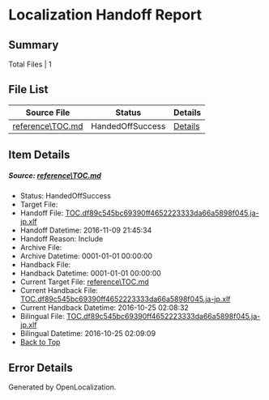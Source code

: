 # <a name='report-top'></a> Localization Handoff Report

## Summary
 Total Files | 1

## File List
 Source File | Status | Details 
 ----------- | ------ | ------- 
 [reference\TOC.md](https://github.com/PowerShell/powerShell-Docs/blob/ffdd8395d6dc87c1e1c5db61a482d07ce56f166e/reference/TOC.md) | HandedOffSuccess | [Details](#00ab79216bbfeae56205f5826661a2c19dd2ade72170)

## Item Details
##### <a name='00ab79216bbfeae56205f5826661a2c19dd2ade72170'></a> Source: [reference\TOC.md](https://github.com/PowerShell/powerShell-Docs/blob/ffdd8395d6dc87c1e1c5db61a482d07ce56f166e/reference/TOC.md)
* Status: HandedOffSuccess
* Target File: 
* Handoff File: [TOC.df89c545bc69390ff4652223333da66a5898f045.ja-jp.xlf](https://github.com/PowerShell/powerShell-Docs.handoff/blob/e9720e79dd228908fe4d5a8ea31b5f1e0dca8717/ol-handoff/PowerShell/powerShell-Docs.ja-jp/live/TOC.df89c545bc69390ff4652223333da66a5898f045.ja-jp.xlf)
* Handoff Datetime: 2016-11-09 21:45:34
* Handoff Reason: Include
* Archive File: 
* Archive Datetime: 0001-01-01 00:00:00
* Handback File: 
* Handback Datetime: 0001-01-01 00:00:00
* Current Target File: [reference\TOC.md](https://github.com/PowerShell/powerShell-Docs.ja-jp/blob/4d49bdc646c394f0908805446a60b7c4f208bf3e/reference/TOC.md)
* Current Handback File: [TOC.df89c545bc69390ff4652223333da66a5898f045.ja-jp.xlf](https://github.com/PowerShell/powerShell-Docs.handback/blob/cb84be140b97204880bbc4f94a0f076fb5aef449/ol-handback/PowerShell/powerShell-Docs.ja-jp/live/TOC.df89c545bc69390ff4652223333da66a5898f045.ja-jp.xlf)
* Current Handback Datetime: 2016-10-25 02:08:32
* Bilingual File: [TOC.df89c545bc69390ff4652223333da66a5898f045.ja-jp.xlf](https://github.com/PowerShell/powerShell-Docs.handback/blob/cb84be140b97204880bbc4f94a0f076fb5aef449/ol-handback/PowerShell/powerShell-Docs.ja-jp/live/TOC.df89c545bc69390ff4652223333da66a5898f045.ja-jp.xlf)
* Bilingual Datetime: 2016-10-25 02:09:09
* [Back to Top](#report-top)


## Error Details

Generated by OpenLocalization.
